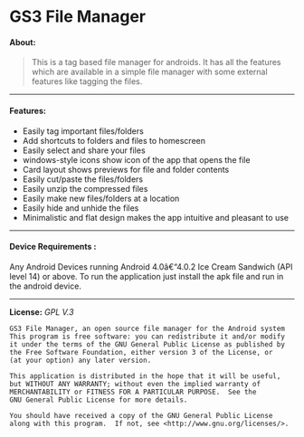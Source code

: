 # GS3 File Manager

#### About:
>This is a tag based file manager for androids. It has all the features which are available in a simple file manager with some external features like tagging the files.
___ 

#### Features:
- Easily tag important files/folders
- Add shortcuts to folders and files to homescreen
- Easily select and share your files
- windows-style icons show icon of the app that opens the file
- Card layout shows previews for file and folder contents
- Easily cut/paste the files/folders
- Easily unzip the compressed files
- Easily make new files/folders at a location
- Easily hide and unhide the files
- Minimalistic and flat design makes the app intuitive and pleasant to use
___

#### Device Requirements :
Any Android Devices running Android 4.0â€“4.0.2 Ice Cream Sandwich (API level 14) or above. To run the application just install the apk file and run in the android device.
___


**License:**
	*GPL V.3*
	
    GS3 File Manager, an open source file manager for the Android system
    This program is free software: you can redistribute it and/or modify
    it under the terms of the GNU General Public License as published by
    the Free Software Foundation, either version 3 of the License, or
    (at your option) any later version.

    This application is distributed in the hope that it will be useful,
    but WITHOUT ANY WARRANTY; without even the implied warranty of
    MERCHANTABILITY or FITNESS FOR A PARTICULAR PURPOSE.  See the
    GNU General Public License for more details.

    You should have received a copy of the GNU General Public License
    along with this program.  If not, see <http://www.gnu.org/licenses/>.
